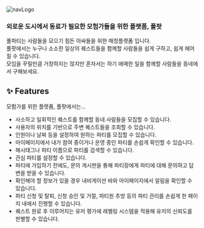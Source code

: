 ![navLogo](https://user-images.githubusercontent.com/85741019/150150568-59235238-0448-4a33-b584-6937c712184c.png)

### 외로운 도시에서 동료가 필요한 모험가들을 위한 플랫폼, 풀팟
풀파티는 사람들을 모으기 힘든 아싸들을 위한 매칭플랫폼 입니다.
<br>풀팟에서는 누구나 소소한 일상의 퀘스트들을 함께할 사람들을 쉽게 구하고, 쉽게 헤어질 수 있습니다.
<br>모임을 꾸릴만큼 거창하지는 않지만 혼자서는 하기 애매한 일을 함께할 사람들을 동네에서 구해보세요.  

## ✨ Features

모험가를 위한 플랫폼, 풀팟에서는...

* 사소하고 일회적인 퀘스트를 함께할 동네 사람들을 모집할 수 있습니다.
* 사용자의 위치를 기반으로 주변 퀘스트들을 조회할 수 있습니다.
* 인원이나 날짜 등을 설정하여 원하는 파티를 모집할 수 있습니다.
* 마이페이지에서 내가 참여 중이거나 운영 중인 파티를 손쉽게 확인할 수 있습니다.
* 해시태그나 파티 이름으로 파티를 검색할 수 있습니다.
* 관심 파티를 설정할 수 있습니다.
* 파티에 가입하기 전에도, 문의 게시판을 통해 파티장에게 파티에 대해 문의하고 답변을 받을 수 있습니다.
* 확인해야 할 정보가 있을 경우 내비게이션 바와 마이페이지에서 알림을 확인할 수 있습니다.
* 파티 신청 및 탈퇴, 신청 승인 및 거절, 파티원 추방 등의 파티 관리를 손쉽게 한 페이지 내에서 진행할 수 있습니다.
* 퀘스트 완료 후 이루어지는 유저 평가에 레벨링 시스템을 적용해 유저의 신뢰도를 판별할 수 있습니다.
